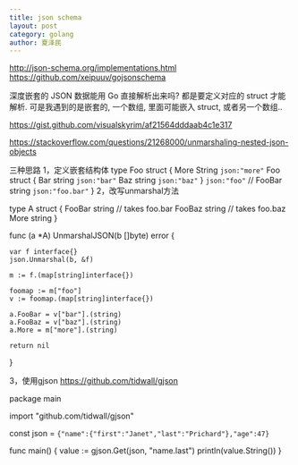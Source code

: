 ```yaml
---
title: json schema
layout: post
category: golang
author: 夏泽民
---
```

http://json-schema.org/implementations.html
https://github.com/xeipuuv/gojsonschema
<!-- more -->
深度嵌套的 JSON 数据能用 Go 直接解析出来吗?
都是要定义对应的 struct 才能解析. 可是我遇到的是嵌套的, 一个数组, 里面可能嵌入 struct, 或者另一个数组..


https://gist.github.com/visualskyrim/af21564dddaab4c1e317

https://stackoverflow.com/questions/21268000/unmarshaling-nested-json-objects

三种思路
1，定义嵌套结构体
type Foo struct {
    More String `json:"more"`
    Foo  struct {
        Bar string `json:"bar"`
        Baz string `json:"baz"`
    } `json:"foo"`
    //  FooBar  string `json:"foo.bar"`
}
2，改写unmarshal方法

type A struct {
    FooBar string // takes foo.bar
    FooBaz string // takes foo.baz
    More   string 
}

func (a *A) UnmarshalJSON(b []byte) error {

    var f interface{}
    json.Unmarshal(b, &f)

    m := f.(map[string]interface{})

    foomap := m["foo"]
    v := foomap.(map[string]interface{})

    a.FooBar = v["bar"].(string)
    a.FooBaz = v["baz"].(string)
    a.More = m["more"].(string)

    return nil
}

3，使用gjson
https://github.com/tidwall/gjson

package main

import "github.com/tidwall/gjson"

const json = `{"name":{"first":"Janet","last":"Prichard"},"age":47}`

func main() {
	value := gjson.Get(json, "name.last")
	println(value.String())
}
